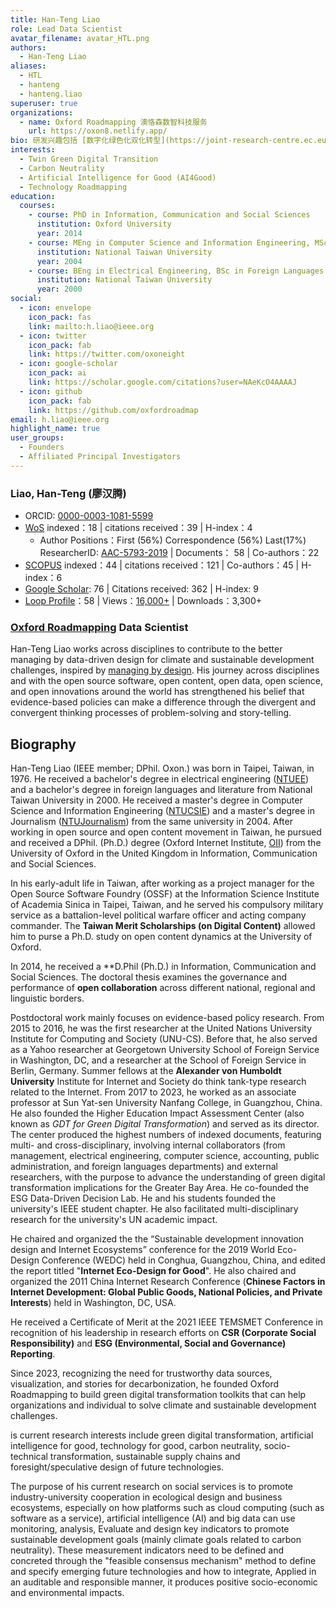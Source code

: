 ```yaml
---
title: Han-Teng Liao
role: Lead Data Scientist
avatar_filename: avatar_HTL.png
authors:
  - Han-Teng Liao
aliases:
  - HTL
  - hanteng
  - hanteng.liao
superuser: true
organizations:
  - name: Oxford Roadmapping 澳恪森数智科技服务
    url: https://oxon8.netlify.app/
bio: 研发兴趣包括 [数字化绿色化双化转型](https://joint-research-centre.ec.europa.eu/jrc-news/twin-green-digital-transition-how-sustainable-digital-technologies-could-enable-carbon-neutral-eu-2022-06-29_en)﹑[碳中和](https://www.frontiersin.org/articles/10.3389/fenvs.2023.1119011/abstract) 数智平台﹑及 [人工智能科技向善](https://aiforgood.itu.int/)。     My research interests include [twin green digital transition](https://joint-research-centre.ec.europa.eu/jrc-news/twin-green-digital-transition-how-sustainable-digital-technologies-could-enable-carbon-neutral-eu-2022-06-29_en), [carbon neutrality](https://www.frontiersin.org/articles/10.3389/fenvs.2023.1119011/abstract), and [Artificial Intelligence for Good](https://aiforgood.itu.int/).
interests:
  - Twin Green Digital Transition
  - Carbon Neutrality
  - Artificial Intelligence for Good (AI4Good)
  - Technology Roadmapping
education:
  courses:
    - course: PhD in Information, Communication and Social Sciences
      institution: Oxford University
      year: 2014
    - course: MEng in Computer Science and Information Engineering, MSc in Journalism
      institution: National Taiwan University
      year: 2004
    - course: BEng in Electrical Engineering, BSc in Foreign Languages and Literatures
      institution: National Taiwan University
      year: 2000
social:
  - icon: envelope
    icon_pack: fas
    link: mailto:h.liao@ieee.org
  - icon: twitter
    icon_pack: fab
    link: https://twitter.com/oxoneight
  - icon: google-scholar
    icon_pack: ai
    link: https://scholar.google.com/citations?user=NAeKcO4AAAAJ
  - icon: github
    icon_pack: fab
    link: https://github.com/oxfordroadmap
email: h.liao@ieee.org
highlight_name: true
user_groups:
  - Founders
  - Affiliated Principal Investigators
---
```


### Liao, Han-Teng (廖汉腾) 

- ORCID: [0000-0003-1081-5599](https://orcid.org/0000-0003-1081-5599)
- [WoS](https://www.webofscience.com/wos/author/rid/AAC-5793-2019) indexed：18 | citations received：39 | H-index：4
  - Author Positions：First (56%) Correspondence (56%) Last(17%) ResearcherID: [AAC-5793-2019](https://www.webofscience.com/wos/author/rid/AAC-5793-2019) | Documents： 58  | Co-authors：22
- [SCOPUS](https://www.scopus.com/authid/detail.uri?authorId=57193528319) indexed：44 | citations received：121 | Co-authors：45 | H-index：6
- [Google Scholar](https://scholar.google.com/citations?user=NAeKcO4AAAAJ): 76 | Citations received: 362 | H-index: 9
- [Loop Profile](https://loop.frontiersin.org/people/1440943/overview)：58 | Views：[16,000+](https://loop.frontiersin.org/people/1440943/impact) | Downloads：3,300+

### [Oxford Roadmapping](https://oxon8.com/) Data Scientist

Han-Teng Liao works across disciplines to contribute to the better managing by data-driven design for climate and sustainable development challenges, inspired by [managing by design](https://ink.library.smu.edu.sg/cgi/viewcontent.cgi?article=5626&context=lkcsb_research).  His journey across disciplines and with the open source software, open content, open data, open science, and open innovations around the world has strengthened his belief that evidence-based policies can make a difference through the divergent and convergent thinking processes of problem-solving and story-telling. 
## Biography

Han-Teng Liao (IEEE member; DPhil. Oxon.) was born in Taipei, Taiwan, in 1976. He received a bachelor's degree in electrical engineering ([NTUEE](https://web.ee.ntu.edu.tw/eng/about1.php)) and a bachelor's degree in foreign languages and literature from National Taiwan University in 2000. He received a master's degree in Computer Science and Information Engineering ([NTUCSIE](https://www.csie.ntu.edu.tw/)) and a master's degree in Journalism ([NTUJournalism](http://www.journalism.ntu.edu.tw/Journalism/Default.html)) from the same university in 2004. After working in open source and open content movement in Taiwan, he pursued and received a DPhil. (Ph.D.) degree (Oxford Internet Institute, [OII](https://www.oii.ox.ac.uk/people/profiles/han-teng-liao)) from the University of Oxford in the United Kingdom in Information, Communication and Social Sciences.

In his early-adult life in Taiwan, after working as a project manager for the Open Source Software Foundry (OSSF) at the Information Science Institute of Academia Sinica in Taipei, Taiwan, and he served his compulsory military service as a battalion-level political warfare officer and acting company commander.  The **Taiwan Merit Scholarships (on Digital Content)** allowed him to purse a Ph.D. study on open content dynamics at the University of Oxford.  

In 2014, he received a **D.Phil (Ph.D.) in Information, Communication and Social Sciences. The doctoral thesis examines the governance and performance of **open collaboration** across different national, regional and linguistic borders.

Postdoctoral work mainly focuses on evidence-based policy research. From 2015 to 2016, he was the first researcher at the United Nations University Institute for Computing and Society (UNU-CS). Before that, he also served as a Yahoo researcher at Georgetown University School of Foreign Service in Washington, DC, and a researcher at the School of Foreign Service in Berlin, Germany. Summer fellows at the **Alexander von Humboldt University** Institute for Internet and Society do think tank-type research related to the Internet. From 2017 to 2023, he worked as an associate professor at Sun Yat-sen University Nanfang College, in Guangzhou, China. He also founded the Higher Education Impact Assessment Center (also known as _GDT for Green Digital Transformation_) and served as its director. The center produced the highest numbers of indexed documents, featuring multi- and cross-disciplinary, involving internal collaborators (from management, electrical engineering, computer science, accounting, public administration, and foreign languages departments) and external researchers, with the purpose to advance the understanding of green digital transformation implications for the Greater Bay Area.  He co-founded the ESG Data-Driven Decision Lab.  He and his students founded the university's IEEE student chapter. He also facilitated multi-disciplinary research for the university's UN academic impact.

He chaired and organized the the “Sustainable development innovation design and Internet Ecosystems” conference for the 2019 World Eco-Design Conference (WEDC) held in Conghua, Guangzhou, China, and edited the report titled "**Internet Eco-Design for Good**". He also chaired and organized the 2011 China Internet Research Conference (**Chinese Factors in Internet Development: Global Public Goods, National Policies, and Private Interests**) held in Washington, DC, USA.

He received a Certificate of Merit at the 2021 IEEE TEMSMET Conference in recognition of his leadership in research efforts on **CSR (Corporate Social Responsibility)** and **ESG (Environmental, Social and Governance) Reporting**. 

Since 2023, recognizing the need for trustworthy data sources, visualization, and stories for decarbonization, he founded Oxford Roadmapping to build green digital transformation toolkits that can help organizations and individual to solve climate and sustainable development challenges. 

is current research interests include green digital transformation, artificial intelligence for good, technology for good, carbon neutrality, socio-technical transformation, sustainable supply chains and foresight/speculative design of future technologies.

The purpose of his current research on social services is to promote industry-university cooperation in ecological design and business ecosystems, especially on how platforms such as cloud computing (such as software as a service), artificial intelligence (AI) and big data can use monitoring, analysis, Evaluate and design key indicators to promote sustainable development goals (mainly climate goals related to carbon neutrality). These measurement indicators need to be defined and concreted through the "feasible consensus mechanism" method to define and specify emerging future technologies and how to integrate, Applied in an auditable and responsible manner, it produces positive socio-economic and environmental impacts.

